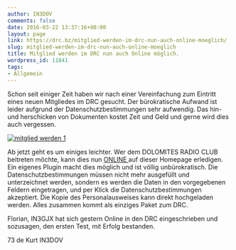 ```yaml
---
author: IN3DOV
comments: false
date: 2016-03-22 13:37:16+00:00
layout: page
link: https://drc.bz/mitglied-werden-im-drc-nun-auch-online-moeglich/
slug: mitglied-werden-im-drc-nun-auch-online-moeglich
title: Mitglied werden im DRC nun auch Online möglich.
wordpress_id: 11841
tags:
- Allgemein
---
```


Schon seit einiger Zeit haben wir nach einer Vereinfachung zum Eintritt eines neuen Mitgliedes im DRC gesucht. Der bürokratische Aufwand ist leider aufgrund der Datenschutzbestimmungen sehr aufwendig. Das hin- und herschicken von Dokumenten kostet Zeit und Geld und gerne wird dies auch vergessen.




[![mitglied werden 1](https://drc.bz/wp-content/uploads/2016/03/mitglied-werden-1-300x117.jpg)](https://drc.bz/wp-content/uploads/2016/03/mitglied-werden-1.jpg)




Ab jetzt geht es um einiges leichter. Wer dem DOLOMITES RADIO CLUB beitreten möchte, kann dies nun [ONLINE ](https://drc.bz/kontakt/mitglied-werden/)auf dieser Homepage erledigen. Ein eigenes Plugin macht dies möglich und ist völlig unbürokratisch. Die Datenschutzbestimmungen müssen nicht mehr ausgefüllt und unterzeichnet werden, sondern es werden die Daten in den vorgegebenen Feldern eingetragen, und per Klick die Datenschutzbestimmungen akzeptiert. Die Kopie des Personalausweises kann direkt hochgeladen werden. Alles zusammen kommt als einziges Paket zum DRC.




Florian, IN3GJX hat sich gestern Online in den DRC eingeschrieben und sozusagen, den ersten Test, mit Erfolg bestanden.




73 de Kurt IN3DOV



